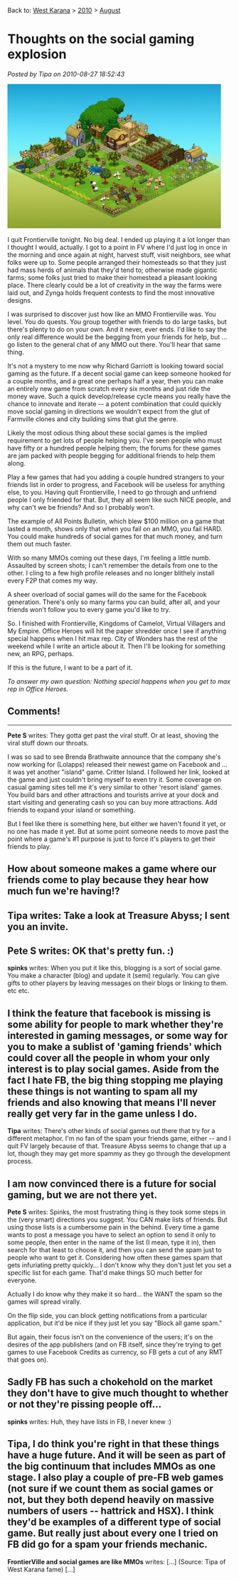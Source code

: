 Back to: [West Karana](/posts/westkarana.md) > [2010](/posts/2010/westkarana.md) > [August](./westkarana.md)
# Thoughts on the social gaming explosion

*Posted by Tipa on 2010-08-27 18:52:43*

[![](../../../uploads/2010/08/fv-480x323.jpg "My Ex-Frontierville homestead")](../../../uploads/2010/08/fv.jpg)

I quit Frontierville tonight. No big deal. I ended up playing it a lot longer than I thought I would, actually. I got to a point in FV where I'd just log in once in the morning and once again at night, harvest stuff, visit neighbors, see what folks were up to. Some people arranged their homesteads so that they just had mass herds of animals that they'd tend to; otherwise made gigantic farms; some folks just tried to make their homestead a pleasant looking place. There clearly could be a lot of creativity in the way the farms were laid out, and Zynga holds frequent contests to find the most innovative designs.

I was surprised to discover just how like an MMO Frontierville was. You level. You do quests. You group together with friends to do large tasks, but there's plenty to do on your own. And it never, ever ends. I'd like to say the only real difference would be the begging from your friends for help, but ... go listen to the general chat of any MMO out there. You'll hear that same thing.

It's not a mystery to me now why Richard Garriott is looking toward social gaming as the future. If a decent social game can keep someone hooked for a couple months, and a great one perhaps half a year, then you can make an entirely new game from scratch every six months and just ride the money wave. Such a quick develop/release cycle means you really have the chance to innovate and iterate -- a potent combination that could quickly move social gaming in directions we wouldn't expect from the glut of Farmville clones and city building sims that glut the genre.

Likely the most odious thing about these social games is the implied requirement to get lots of people helping you. I've seen people who must have fifty or a hundred people helping them; the forums for these games are jam packed with people begging for additional friends to help them along.

Play a few games that had you adding a couple hundred strangers to your friends list in order to progress, and Facebook will be useless for anything else, to you. Having quit Frontierville, I need to go through and unfriend people I only friended for that. But, they all seem like such NICE people, and why can't we be friends? And so I probably won't.

The example of All Points Bulletin, which blew $100 million on a game that lasted a month, shows only that when you fail on an MMO, you fail HARD. You could make hundreds of social games for that much money, and turn them out much faster.

With so many MMOs coming out these days, I'm feeling a little numb. Assaulted by screen shots; I can't remember the details from one to the other. I cling to a few high profile releases and no longer blithely install every F2P that comes my way.

A sheer overload of social games will do the same for the Facebook generation. There's only so many farms you can build, after all, and your friends won't follow you to every game you'd like to try.

So. I finished with Frontierville, Kingdoms of Camelot, Virtual Villagers and My Empire. Office Heroes will hit the paper shredder once I see if anything special happens when I hit max rep. City of Wonders has the rest of the weekend while I write an article about it. Then I'll be looking for something new, an RPG, perhaps.

If this is the future, I want to be a part of it.

*To answer my own question: Nothing special happens when you get to max rep in Office Heroes.*
## Comments!
---
**Pete S** writes: They gotta get past the viral stuff. Or at least, shoving the viral stuff down our throats.

I was so sad to see Brenda Brathwaite announce that the company she's now working for (Lolapps) released their newest game on Facebook and ... it was yet another "island" game. Critter Island. I followed her link, looked at the game and just couldn't bring myself to even try it. Some coverage on casual gaming sites tell me it's very similar to other 'resort island' games. You build bars and other attractions and tourists arrive at your dock and start visiting and generating cash so you can buy more attractions. Add friends to expand your island or something.

But I feel like there is something here, but either we haven't found it yet, or no one has made it yet. But at some point someone needs to move past the point where a game's #1 purpose is just to force it's players to get their friends to play.

How about someone makes a game where our friends come to play because they hear how much fun we're having!?
---
**Tipa** writes: Take a look at Treasure Abyss; I sent you an invite.
---
**Pete S** writes: OK that's pretty fun. :)
---
**spinks** writes: When you put it like this, blogging is a sort of social game. You make a character (blog) and update it (semi) regularly. You can give gifts to other players by leaving messages on their blogs or linking to them. etc etc.


I think the feature that facebook is missing is some ability for people to mark whether they're interested in gaming messages, or some way for you to make a sublist of 'gaming friends' which could cover all the people in whom your only interest is to play social games. Aside from the fact I hate FB, the big thing stopping me playing these things is not wanting to spam all my friends and also knowing that means I'll never really get very far in the game unless I do.
---
**Tipa** writes: There's other kinds of social games out there that try for a different metaphor. I'm no fan of the spam your friends game, either -- and I quit FV largely because of that. Treasure Abyss seems to change that up a lot, though they may get more spammy as they go through the development process. 

I am now convinced there is a future for social gaming, but we are not there yet.
---
**Pete S** writes: Spinks, the most frustrating thing is they took some steps in the (very smart) directions you suggest. You CAN make lists of friends. But using those lists is a cumbersome pain in the behind. Every time a game wants to post a message you have to select an option to send it only to some people, then enter in the name of the list (I mean, type it in), then search for that least to choose it, and then you can send the spam just to people who want to get it. Considering how often these games spam that gets infuriating pretty quickly... I don't know why they don't just let you set a specific list for each game. That'd make things SO much better for everyone.

Actually I do know why they make it so hard... the WANT the spam so the games will spread virally.

On the flip side, you can block getting notifications from a particular application, but it'd be nice if they just let you say "Block all game spam."

But again, their focus isn't on the convenience of the users; it's on the desires of the app publishers (and on FB itself, since they're trying to get games to use Facebook Credits as currency, so FB gets a cut of any RMT that goes on).

Sadly FB has such a chokehold on the market they don't have to give much thought to whether or not they're pissing people off...
---
**spinks** writes: Huh, they have lists in FB, I never knew :)

Tipa, I do think you're right in that these things have a huge future. And it will be seen as part of the big continuum that includes MMOs as one stage. I also play a couple of pre-FB web games (not sure if we count them as social games or not, but they both depend heavily on massive numbers of users -- hattrick and HSX). I think they'd be examples of a different type of social game. But really just about every one I tried on FB did go for a spam your friends mechanic.
---
**FrontierVille and social games are like MMOs** writes: [...] (Source: Tipa of West Karana fame) [...]

